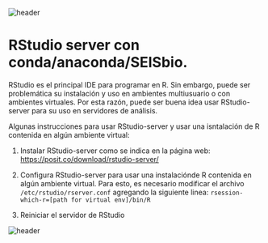 
![header](/Tutoriales-IFC/assets/header.png)


# RStudio server con conda/anaconda/SEISbio.

RStudio es el principal IDE para programar en R. Sin embargo, puede ser problemática su instalación
y uso en ambientes multiusuario o con ambientes virtuales. Por esta razón, puede ser buena idea
usar RStudio-server para su uso en servidores de análisis.

Algunas instrucciones para usar RStudio-server y usar una isntalación de R contenida en algún
ambiente virtual:

1. Instalar RStudio-server como se indica en la página web: https://posit.co/download/rstudio-server/

2. Configura RStudio-server para usar una instalaciónde R contenida en algún ambiente virtual.
  Para esto, es necesario modificar el archivo `/etc/rstudio/rserver.conf` agregando la siguiente
  linea: `rsession-which-r=[path for virtual env]/bin/R`

3. Reiniciar el servidor de RStudio

![header](/Tutoriales-IFC/assets/header.png)


